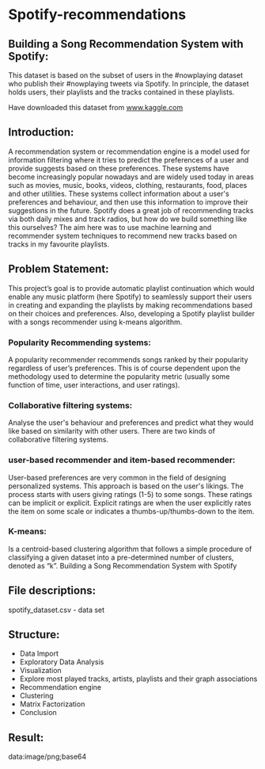 # Spotify-recommendations

## Building a Song Recommendation System with Spotify:

This dataset is based on the subset of users in the #nowplaying dataset who publish their #nowplaying tweets via Spotify.
In principle, the dataset holds users, their playlists and the tracks contained in these playlists.

Have downloaded this dataset from www.kaggle.com

## Introduction:

A recommendation system or recommendation engine is a model used for information filtering where it tries to predict the preferences of a user and provide suggests based on these preferences. These systems have become increasingly popular nowadays and are widely used today in areas such as movies, music, books, videos, clothing, restaurants, food, places and other utilities. These systems collect information about a user's preferences and behaviour, and then use this information to improve their suggestions in the future.
Spotify does a great job of recommending tracks via both daily mixes and track radios, but how do we build something like this ourselves? The aim here was to use machine learning and recommender system techniques to recommend new tracks based on tracks in my favourite playlists.

## Problem Statement:

This project’s goal is to provide automatic playlist continuation which would enable any music platform (here Spotify) to seamlessly support their users in creating and expanding the playlists by making recommendations based on their choices and preferences.
Also, developing a Spotify playlist builder with a songs recommender using k-means algorithm.

### Popularity Recommending systems:

A popularity recommender recommends songs ranked by their popularity regardless of user’s preferences. This is of course dependent upon the methodology used to determine the popularity metric (usually some function of time, user interactions, and user ratings).

### Collaborative filtering systems:

Analyse the user's behaviour and preferences and predict what they would like based on similarity with other users. There are two kinds of collaborative filtering systems.

### user-based recommender and item-based recommender:

User-based preferences are very common in the field of designing personalized systems. This approach is based on the user's likings. The process starts with users giving ratings (1-5) to some songs. These ratings can be implicit or explicit. Explicit ratings are when the user explicitly rates the item on some scale or indicates a thumbs-up/thumbs-down to the item.


### K-means:

Is a centroid-based clustering algorithm that follows a simple procedure of classifying a given dataset into a pre-determined number of clusters, denoted as “k”.
Building a Song Recommendation System with Spotify

## File descriptions:

spotify_dataset.csv - data set

## Structure:

* Data Import
* Exploratory Data Analysis
* Visualization
* Explore most played tracks, artists, playlists and their graph associations
* Recommendation engine
* Clustering
* Matrix Factorization
* Conclusion

## Result:
data:image/png;base64

